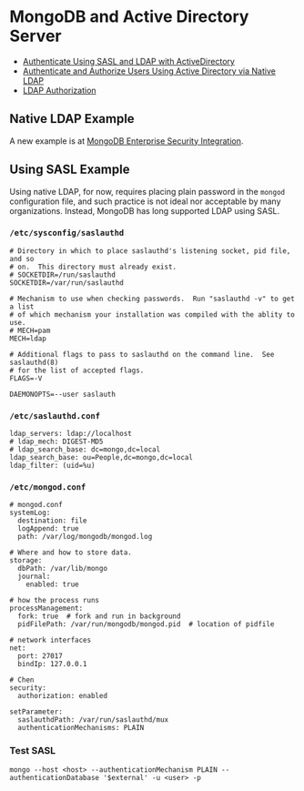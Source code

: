 # MongoDB and Active Directory Server
- [Authenticate Using SASL and LDAP with ActiveDirectory](https://docs.mongodb.com/manual/tutorial/configure-ldap-sasl-activedirectory/)
- [Authenticate and Authorize Users Using Active Directory via Native LDAP](https://docs.mongodb.com/manual/tutorial/authenticate-nativeldap-activedirectory/)
- [LDAP Authorization](https://docs.mongodb.com/manual/core/security-ldap-external/)

## Native LDAP Example
A new example is at [MongoDB Enterprise Security Integration](https://github.com/simagix/mongodb-security).

## Using SASL Example
Using native LDAP, for now, requires placing plain password in the `mongod` configuration file, and such practice is not ideal nor acceptable by many organizations.  Instead, MongoDB has long supported LDAP using SASL.

### `/etc/sysconfig/saslauthd`
```
# Directory in which to place saslauthd's listening socket, pid file, and so
# on.  This directory must already exist.
# SOCKETDIR=/run/saslauthd
SOCKETDIR=/var/run/saslauthd

# Mechanism to use when checking passwords.  Run "saslauthd -v" to get a list
# of which mechanism your installation was compiled with the ablity to use.
# MECH=pam
MECH=ldap

# Additional flags to pass to saslauthd on the command line.  See saslauthd(8)
# for the list of accepted flags.
FLAGS=-V

DAEMONOPTS=--user saslauth
```

### `/etc/saslauthd.conf`
```
ldap_servers: ldap://localhost
# ldap_mech: DIGEST-MD5
# ldap_search_base: dc=mongo,dc=local
ldap_search_base: ou=People,dc=mongo,dc=local
ldap_filter: (uid=%u)
```

### `/etc/mongod.conf`
```
# mongod.conf
systemLog:
  destination: file
  logAppend: true
  path: /var/log/mongodb/mongod.log

# Where and how to store data.
storage:
  dbPath: /var/lib/mongo
  journal:
    enabled: true

# how the process runs
processManagement:
  fork: true  # fork and run in background
  pidFilePath: /var/run/mongodb/mongod.pid  # location of pidfile

# network interfaces
net:
  port: 27017
  bindIp: 127.0.0.1

# Chen
security:
  authorization: enabled

setParameter:
  saslauthdPath: /var/run/saslauthd/mux
  authenticationMechanisms: PLAIN
```

### Test SASL
```
mongo --host <host> --authenticationMechanism PLAIN --authenticationDatabase '$external' -u <user> -p
```
